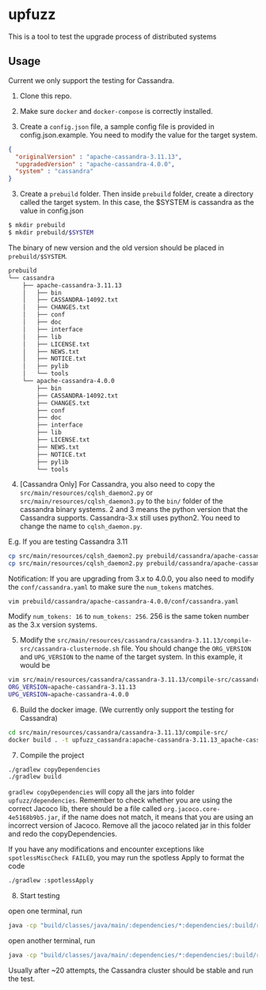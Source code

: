 # upfuzz

This is a tool to test the upgrade process of distributed systems

## Usage

Current we only support the testing for Cassandra.

1. Clone this repo.

2. Make sure `docker` and `docker-compose` is correctly installed.

2. Create a `config.json` file, a sample config file is provided in config.json.example. You need to modify the value for the target system.

```json
{
  "originalVersion" : "apache-cassandra-3.11.13",
  "upgradedVersion" : "apache-cassandra-4.0.0",
  "system" : "cassandra"
}

```

3. Create a `prebuild` folder. Then inside `prebuild` folder, create a directory called the target system. In this case, the $SYSTEM is cassandra as the value in config.json

```bash
$ mkdir prebuild
$ mkdir prebuild/$SYSTEM
```

The binary of new version and the old version should be placed in `prebuild/$SYSTEM`.

```bash
prebuild
└── cassandra
    ├── apache-cassandra-3.11.13
    │   ├── bin
    │   ├── CASSANDRA-14092.txt
    │   ├── CHANGES.txt
    │   ├── conf
    │   ├── doc
    │   ├── interface
    │   ├── lib
    │   ├── LICENSE.txt
    │   ├── NEWS.txt
    │   ├── NOTICE.txt
    │   ├── pylib
    │   └── tools
    └── apache-cassandra-4.0.0
        ├── bin
        ├── CASSANDRA-14092.txt
        ├── CHANGES.txt
        ├── conf
        ├── doc
        ├── interface
        ├── lib
        ├── LICENSE.txt
        ├── NEWS.txt
        ├── NOTICE.txt
        ├── pylib
        └── tools
```

4. [Cassandra Only] For Cassandra, you also need to copy the `src/main/resources/cqlsh_daemon2.py` or `src/main/resources/cqlsh_daemon3.py` to the `bin/` folder of the cassandra binary systems. 2 and 3 means the python version that the Cassandra supports. Cassandra-3.x still uses python2. You need to change the name to `cqlsh_daemon.py`.

E.g. If you are testing Cassandra 3.11
```bash
cp src/main/resources/cqlsh_daemon2.py prebuild/cassandra/apache-cassandra-3.11.13/bin/cqlsh_daemon.py
cp src/main/resources/cqlsh_daemon2.py prebuild/cassandra/apache-cassandra-4.0.0/bin/cqlsh_daemon.py
```

Notification: If you are upgrading from 3.x to 4.0.0, you also need to modify the `conf/cassandra.yaml` to make sure the `num_tokens` matches.
```
vim prebuild/cassandra/apache-cassandra-4.0.0/conf/cassandra.yaml
```
Modify `num_tokens: 16` to `num_tokens: 256`. 256 is the same token number as the 3.x version systems.

5. Modify the `src/main/resources/cassandra/cassandra-3.11.13/compile-src/cassandra-clusternode.sh` file. You should change the `ORG_VERSION` and `UPG_VERSION` to the name of the target system. In this example, it would be
```bash
vim src/main/resources/cassandra/cassandra-3.11.13/compile-src/cassandra-clusternode.sh
ORG_VERSION=apache-cassandra-3.11.13
UPG_VERSION=apache-cassandra-4.0.0
```

6. Build the docker image. (We currently only support the testing for Cassandra)
```bash
cd src/main/resources/cassandra/cassandra-3.11.13/compile-src/
docker build . -t upfuzz_cassandra:apache-cassandra-3.11.13_apache-cassandra-4.0.0
```

7. Compile the project
```bash
./gradlew copyDependencies
./gradlew build
```

`gradlew copyDependencies` will copy all the jars into folder `upfuzz/dependencies`. Remember to check whether you are using the correct Jacoco lib, there should be a file called `org.jacoco.core-4e5168b9b5.jar`, if the name does not match, it means that you are using an incorrect version of Jacoco. Remove all the jacoco related jar in this folder and redo the copyDependencies.

If you have any modifications and encounter exceptions like `spotlessMiscCheck FAILED`, you may run the spotless Apply to format the code

```bash
./gradlew :spotlessApply
```

8. Start testing

open one terminal, run
```bash
java -cp "build/classes/java/main/:dependencies/*:dependencies/:build/resources/main" org/zlab/upfuzz/fuzzingengine/Main -class server -config ./config.json
```
open another terminal, run
```bash
java -cp "build/classes/java/main/:dependencies/*:dependencies/:build/resources/main" org/zlab/upfuzz/fuzzingengine/Main -class client -config ./config.json
```

Usually after ~20 attempts, the Cassandra cluster should be stable and run the test.
